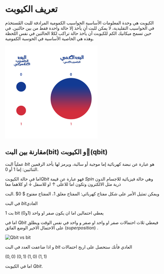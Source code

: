 # تعريف الكيوبت 
الكيوبت هي وحدة المعلومات الأساسية الحواسيب الكمومية المرادفة للبت المُستخدَم في الحواسيب التقليدية، لا يمكن للبت أن يأخذ إلا حالة واحدة فقط من بين حالتين. في حين تسمح ميكانيك الكم للكيوبت أن يأخذ حالة تراكب لكلا الحالتين في نفس اللحظة وهذه هي الخاصية الأساسية في الحوسبة الكمومية.



 ![Qbit ](/images/QBit.png)




## مقارنة بين البت(bit) و الكيوبت(َqbit)

عملياً البت $bit$ هو عبارة عن نبضة كهربائية إما موجبة أو سالبة، ويرمز لها بأحد الرقمين الثنائيين: إما $1$ أو $0$.

اما في حالة الكيوبت$Qbit$ فهو عبارة عن قيمة $Spin$ وهي حالة فيزيائية للاجسام الدون ذرية مثل الالكترون وتكون اما للاعلى $↑$ او للاسفل $↓$ او كلاهما معا 

ويمكن تمثيل الأمر على شكل مفتاح كهربائي: المفتاح مغلق $1$، المفتاح مفتوح $ 0$ .البت 


في البت $bit$العادي 

1 بت bit يعطي احتمالين اما ان يكون صفر او واحد (1و0)

اما في $Qbit$ فيعطي ثلاث احتمالات صفر او واحد او صفر و واحد في نفس الوقت ويطلق على الاحتمال الاخير الوضع الفائق $(superposition)$ .

 ![Qbit vs bit ](~/images/bit_vs_Qbit.jpeg)


و اذا ضاعفت العدد في البت $bit$ العادي فأنك ستحصل على اربح احتمالات 

$(0,0)$
$(0,1)$
$(1,0)$
$(1,1)$

اما في الكيوبت $Qbit$.

<!-- مش متاكد  -->
<!-- 
$(0,0)$
$(0,1)$
$(0,1 and 0)$
$(1 and 0,0)$
$(1,0)$
$(1,1)$
$(1,1 and 0)$
$(1 and 0,1)$ -->



<!-- يجب اضاففة محتوى اكثر  -->






